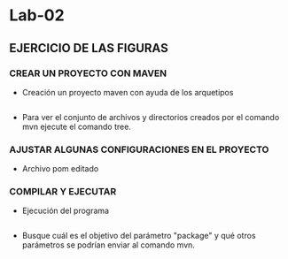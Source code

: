 # Lab-02

## EJERCICIO DE LAS FIGURAS

### CREAR UN PROYECTO CON MAVEN

* Creación un proyecto maven con ayuda de los arquetipos 

  ```
  ```
  
* Para ver el conjunto de archivos y directorios creados por el comando mvn ejecute el comando tree.

### AJUSTAR ALGUNAS CONFIGURACIONES EN EL PROYECTO

* Archivo pom editado

### COMPILAR Y EJECUTAR

* Ejecución del programa

  ```
  ```
  
* Busque cuál es el objetivo del parámetro "package" y qué otros parámetros se podrían enviar al comando mvn.
